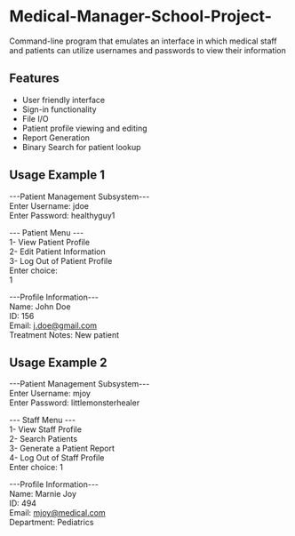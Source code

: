 # Medical-Manager-School-Project-
Command-line program that emulates an interface in which medical staff and patients can utilize usernames and passwords to view their information

## Features
- User friendly interface<br>
- Sign-in functionality<br>
- File I/O <br>
- Patient profile viewing and editing<br>
- Report Generation<br>
- Binary Search for patient lookup<br>

## Usage Example 1
---Patient Management Subsystem---<br>
Enter Username: jdoe<br>
Enter Password: healthyguy1<br>

--- Patient Menu ---<br>
1- View Patient Profile<br>
2- Edit Patient Information<br>
3- Log Out of Patient Profile<br>
Enter choice: <br>
1<br>

---Profile Information---<br>
Name: John Doe<br>
ID: 156<br>
Email: j.doe@gmail.com<br>
Treatment Notes: New patient<br> 

## Usage Example 2
---Patient Management Subsystem---<br>
Enter Username: mjoy<br>
Enter Password: littlemonsterhealer<br>

--- Staff Menu ---<br>
1- View Staff Profile<br>
2- Search Patients<br>
3- Generate a Patient Report<br>
4- Log Out of Staff Profile<br>
Enter choice: 1<br>

---Profile Information---<br>
Name: Marnie Joy<br>
ID: 494<br>
Email: mjoy@medical.com<br>
Department: Pediatrics<br>
